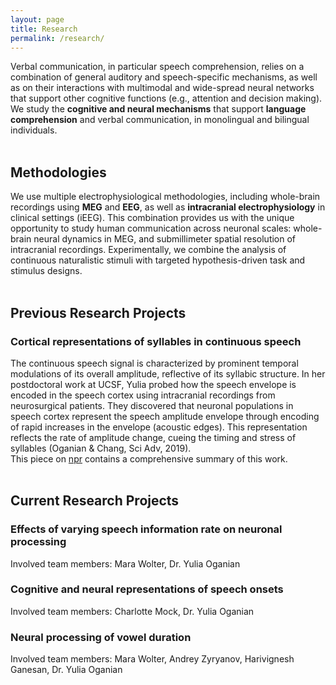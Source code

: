 ```yaml
---
layout: page
title: Research
permalink: /research/
---
```


Verbal communication, in particular speech comprehension, relies on a combination of general auditory and speech-specific mechanisms, as well as on their interactions with multimodal and wide-spread neural networks that support other cognitive functions (e.g., attention and decision making). We study the **cognitive and neural mechanisms** that support **language comprehension** and verbal communication, in monolingual and bilingual individuals.
<br>
<br>

## Methodologies
We use multiple electrophysiological methodologies, including whole-brain recordings using **MEG** and **EEG**, as well as **intracranial electrophysiology** in clinical settings (iEEG). This combination provides us with the unique opportunity to study human communication across neuronal scales: whole-brain neural dynamics in MEG, and submillimeter spatial resolution of intracranial recordings. Experimentally, we combine the analysis of continuous naturalistic stimuli with targeted hypothesis-driven task and stimulus designs.
<br>
<br>

## Previous Research Projects

### Cortical representations of syllables in continuous speech
The continuous speech signal is characterized by prominent temporal modulations of its overall amplitude, reflective of its syllabic structure. In her postdoctoral work at UCSF, Yulia probed how the speech envelope is encoded in the speech cortex using intracranial recordings from neurosurgical patients. They discovered that neuronal populations in speech cortex represent the speech amplitude envelope through encoding of rapid increases in the envelope (acoustic edges). This representation reflects the rate of amplitude change, cueing the timing and stress of syllables (Oganian & Chang, Sci Adv, 2019).<br>
This piece on [npr](https://www.npr.org/sections/health-shots/2019/11/20/780988618/the-loudness-of-vowels-helps-the-brain-break-down-speech-into-syl-la-bles) contains a comprehensive summary of this work.
<br>
<br>

## Current Research Projects

### Effects of varying speech information rate on neuronal processing
Involved team members: Mara Wolter, Dr. Yulia Oganian

### Cognitive and neural representations of speech onsets
Involved team members: Charlotte Mock, Dr. Yulia Oganian

### Neural processing of vowel duration
Involved team members: Mara Wolter, Andrey Zyryanov, Harivignesh Ganesan, Dr. Yulia Oganian

